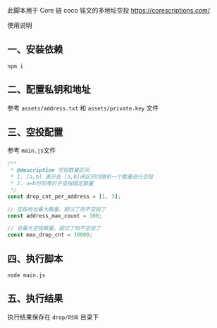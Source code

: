 此脚本用于 Core 链 coco 铭文的多地址空投
https://corescriptions.com/

使用说明

## 一、安装依赖
```
npm i
```

## 二、配置私钥和地址
参考 `assets/address.txt` 和 `assets/private.key` 文件

## 三、空投配置
参考 `main.js`文件
```javascript
/**
 * @description 空投数量区间
 * 1. [a,b] 表示在 [a,b]闭区间内随机一个数量进行空投
 * 2. a=b时则等价于空投固定数量
 */
const drop_cnt_per_address = [1, 3];

// 空投地址最大数量，超过了则不空投了
const address_max_count = 100;

// 总最大空投数量，超过了则不空投了
const max_drop_cnt = 10000;
```

## 四、执行脚本
```
node main.js
```

## 五、执行结果
执行结果保存在 `drop/时间` 目录下
